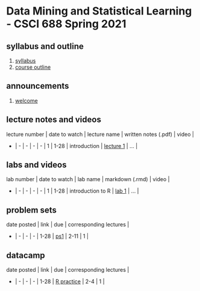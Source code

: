 # Data Mining and Statistical Learning - CSCI 688 Spring 2021

## syllabus and outline

1. [syllabus](syllabus.md)
2. [course outline](outline.pdf)


## announcements

1. [welcome](announce/welcome.md)

## lecture notes and videos

lecture number | date to watch | lecture name | written notes (.pdf) | video | 
- | - | - | - | - |
1 | 1-28 | introduction | [lecture 1](lns/lec1.pdf) | ... |


## labs and videos

lab number | date to watch | lab name | markdown (.rmd) | video | 
- | - | - | - | - |
1 | 1-28 | introduction to R | [lab 1](labs/lec1.pdf) | ... |


## problem sets

date posted | link | due | corresponding lectures |
- | - | - | - |
1-28 | [ps1](ps1.pdf) | 2-11 | 1 | 


## datacamp 

date posted | link | due | corresponding lectures |
- | - | - | - |
1-28 | [R practice](datacamp.com) | 2-4 | 1 | 
